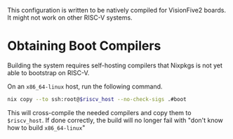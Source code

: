 This configuration is written to be natively compiled for VisionFive2 boards.
It might not work on other RISC-V systems.

# Obtaining Boot Compilers

Building the system requires self-hosting compilers that Nixpkgs is not yet able
to bootstrap on RISC-V.

On an `x86_64-linux` host, run the following command.

```sh
nix copy --to ssh:root@$riscv_host --no-check-sigs .#boot
```

This will cross-compile the needed compilers and copy them to `$riscv_host`.
If done correctly, the build will no longer fail with "don't know how to build
`x86_64-linux`"
